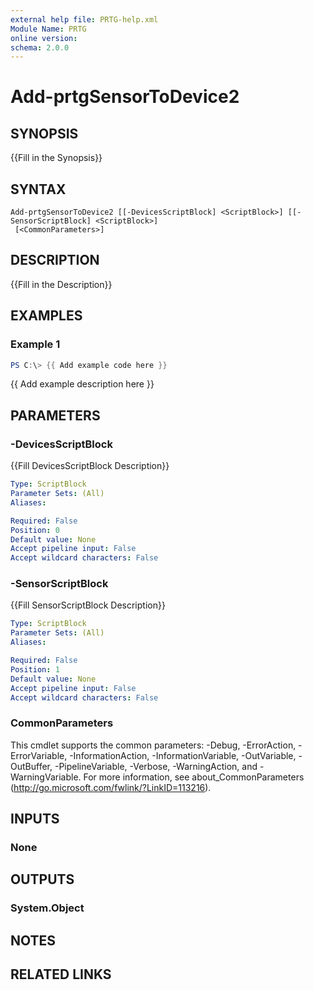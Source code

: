 ```yaml
---
external help file: PRTG-help.xml
Module Name: PRTG
online version:
schema: 2.0.0
---
```


# Add-prtgSensorToDevice2

## SYNOPSIS
{{Fill in the Synopsis}}

## SYNTAX

```
Add-prtgSensorToDevice2 [[-DevicesScriptBlock] <ScriptBlock>] [[-SensorScriptBlock] <ScriptBlock>]
 [<CommonParameters>]
```

## DESCRIPTION
{{Fill in the Description}}

## EXAMPLES

### Example 1
```powershell
PS C:\> {{ Add example code here }}
```

{{ Add example description here }}

## PARAMETERS

### -DevicesScriptBlock
{{Fill DevicesScriptBlock Description}}

```yaml
Type: ScriptBlock
Parameter Sets: (All)
Aliases:

Required: False
Position: 0
Default value: None
Accept pipeline input: False
Accept wildcard characters: False
```

### -SensorScriptBlock
{{Fill SensorScriptBlock Description}}

```yaml
Type: ScriptBlock
Parameter Sets: (All)
Aliases:

Required: False
Position: 1
Default value: None
Accept pipeline input: False
Accept wildcard characters: False
```

### CommonParameters
This cmdlet supports the common parameters: -Debug, -ErrorAction, -ErrorVariable, -InformationAction, -InformationVariable, -OutVariable, -OutBuffer, -PipelineVariable, -Verbose, -WarningAction, and -WarningVariable.
For more information, see about_CommonParameters (http://go.microsoft.com/fwlink/?LinkID=113216).

## INPUTS

### None
## OUTPUTS

### System.Object
## NOTES

## RELATED LINKS
